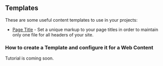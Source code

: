 ## Templates

These are some useful content templates to use in your projects:

* [Page Title](examples/page-title-template.ftl) - Set a unique markup to your page titles in order to maintain only one file for all headers of your site.

### How to create a Template and configure it for a Web Content

Tutorial is coming soon.
